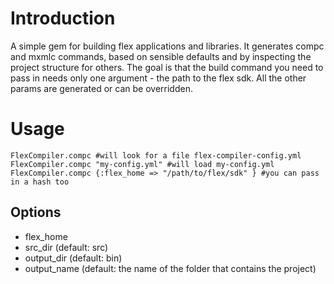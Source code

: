 # Introduction
A simple gem for building flex applications and libraries. It generates compc and mxmlc commands, based on sensible defaults and by inspecting the project structure for others. The goal is that the build command you need to pass in needs only one argument - the path to the flex sdk. All the other params are generated or can be overridden.

# Usage
    FlexCompiler.compc #will look for a file flex-compiler-config.yml
    FlexCompiler.compc "my-config.yml" #will load my-config.yml
    FlexCompiler.compc {:flex_home => "/path/to/flex/sdk" } #you can pass in a hash too

## Options
* flex_home
* src_dir (default: src)
* output_dir (default: bin)
* output_name (default: the name of the folder that contains the project)

